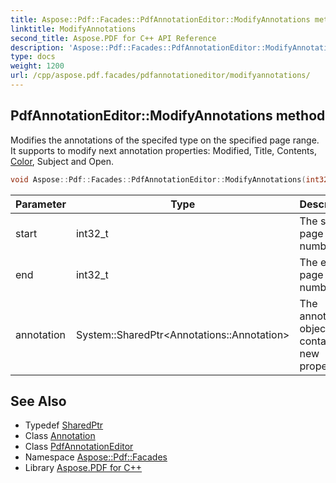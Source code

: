 ```yaml
---
title: Aspose::Pdf::Facades::PdfAnnotationEditor::ModifyAnnotations method
linktitle: ModifyAnnotations
second_title: Aspose.PDF for C++ API Reference
description: 'Aspose::Pdf::Facades::PdfAnnotationEditor::ModifyAnnotations method. Modifies the annotations of the specifed type on the specified page range. It supports to modify next annotation properties: Modified, Title, Contents, Color, Subject and Open in C++.'
type: docs
weight: 1200
url: /cpp/aspose.pdf.facades/pdfannotationeditor/modifyannotations/
---
```

## PdfAnnotationEditor::ModifyAnnotations method


Modifies the annotations of the specifed type on the specified page range. It supports to modify next annotation properties: Modified, Title, Contents, [Color](../../../aspose.pdf/color/), Subject and Open.

```cpp
void Aspose::Pdf::Facades::PdfAnnotationEditor::ModifyAnnotations(int32_t start, int32_t end, System::SharedPtr<Annotations::Annotation> annotation)
```


| Parameter | Type | Description |
| --- | --- | --- |
| start | int32_t | The start page number. |
| end | int32_t | The end page number. |
| annotation | System::SharedPtr\<Annotations::Annotation\> | The annotation object contains new properties. |

## See Also

* Typedef [SharedPtr](../../../system/sharedptr/)
* Class [Annotation](../../../aspose.pdf.annotations/annotation/)
* Class [PdfAnnotationEditor](../)
* Namespace [Aspose::Pdf::Facades](../../)
* Library [Aspose.PDF for C++](../../../)
